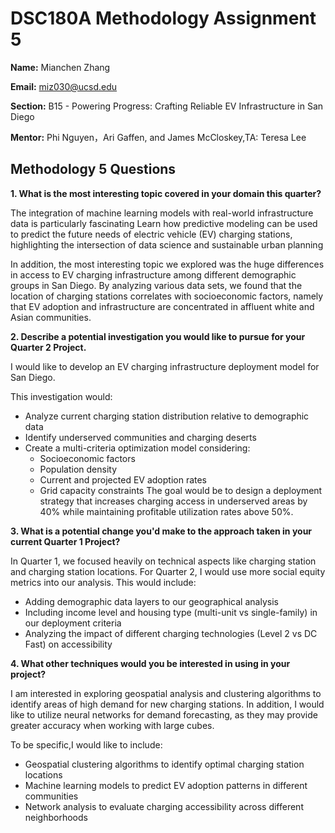 # DSC180A Methodology Assignment 5

**Name:** Mianchen Zhang 

**Email:** miz030@ucsd.edu 

**Section:** B15 - Powering Progress: Crafting Reliable EV Infrastructure in San Diego  

**Mentor:** Phi Nguyen，Ari Gaffen, and James McCloskey,TA: Teresa Lee

## Methodology 5 Questions

**1. What is the most interesting topic covered in your domain this quarter?**  

The integration of machine learning models with real-world infrastructure data is particularly fascinating Learn how predictive modeling can be used to predict the future needs of electric vehicle (EV) charging stations, highlighting the intersection of data science and sustainable urban planning

In addition, the most interesting topic we explored was the huge differences in access to EV charging infrastructure among different demographic groups in San Diego. By analyzing various data sets, we found that the location of charging stations correlates with socioeconomic factors, namely that EV adoption and infrastructure are concentrated in affluent white and Asian communities.

**2. Describe a potential investigation you would like to pursue for your Quarter 2 Project.**  

I would like to develop an EV charging infrastructure deployment model for San Diego. 

This investigation would:

- Analyze current charging station distribution relative to demographic data
- Identify underserved communities and charging deserts
- Create a multi-criteria optimization model considering:
  - Socioeconomic factors
  - Population density
  - Current and projected EV adoption rates
  - Grid capacity constraints
The goal would be to design a deployment strategy that increases charging access in underserved areas by 40% while maintaining profitable utilization rates above 50%.

**3. What is a potential change you'd make to the approach taken in your current Quarter 1 Project?**  

In Quarter 1, we focused heavily on technical aspects like charging station and charging station locations. For Quarter 2, I would use more social equity metrics into our analysis. This would include:
- Adding demographic data layers to our geographical analysis
- Including income level and housing type (multi-unit vs single-family) in our deployment criteria
- Analyzing the impact of different charging technologies (Level 2 vs DC Fast) on accessibility

**4. What other techniques would you be interested in using in your project?**

I am interested in exploring geospatial analysis and clustering algorithms to identify areas of high demand for new charging stations. In addition, I would like to utilize neural networks for demand forecasting, as they may provide greater accuracy when working with large cubes.

To be specific,I would like to include:
- Geospatial clustering algorithms to identify optimal charging station locations
- Machine learning models to predict EV adoption patterns in different communities
- Network analysis to evaluate charging accessibility across different neighborhoods
